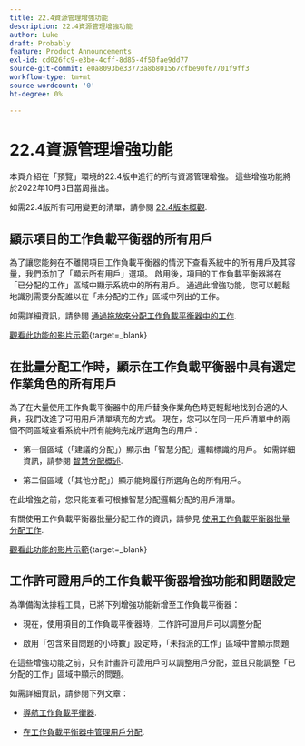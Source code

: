 ```yaml
---
title: 22.4資源管理增強功能
description: 22.4資源管理增強功能
author: Luke
draft: Probably
feature: Product Announcements
exl-id: cd026fc9-e3be-4cff-8d85-4f50fae9dd77
source-git-commit: e0a8093be33773a8b801567cfbe90f67701f9ff3
workflow-type: tm+mt
source-wordcount: '0'
ht-degree: 0%

---
```


# 22.4資源管理增強功能

本頁介紹在「預覽」環境的22.4版中進行的所有資源管理增強。 這些增強功能將於2022年10月3日當周推出。

如需22.4版所有可用變更的清單，請參閱 [22.4版本概觀](/help/quicksilver/product-announcements/product-releases/22.4-release-activity/22-4-release-overview.md).

## 顯示項目的工作負載平衡器的所有用戶

為了讓您能夠在不離開項目工作負載平衡器的情況下查看系統中的所有用戶及其容量，我們添加了「顯示所有用戶」選項。 啟用後，項目的工作負載平衡器將在「已分配的工作」區域中顯示系統中的所有用戶。 通過此增強功能，您可以輕鬆地識別需要分配誰以在「未分配的工作」區域中列出的工作。

如需詳細資訊，請參閱 [通過拖放來分配工作負載平衡器中的工作](/help/quicksilver/resource-mgmt/workload-balancer/assign-work-in-workload-balancer-by-drag-and-drop.md).

[觀看此功能的影片示範](https://video.tv.adobe.com/v/3412873/){target=_blank}

## 在批量分配工作時，顯示在工作負載平衡器中具有選定作業角色的所有用戶

為了在大量使用工作負載平衡器中的用戶替換作業角色時更輕鬆地找到合適的人員，我們改進了可用用戶清單填充的方式。 現在，您可以在同一用戶清單中的兩個不同區域查看系統中所有能夠完成所選角色的用戶：

* 第一個區域（「建議的分配」）顯示由「智慧分配」邏輯標識的用戶。 如需詳細資訊，請參閱 [智慧分配概述](/help/quicksilver/manage-work/tasks/assign-tasks/smart-assignments.md).

* 第二個區域（「其他分配」）顯示能夠履行所選角色的所有用戶。

在此增強之前，您只能查看可根據智慧分配邏輯分配的用戶清單。

有關使用工作負載平衡器批量分配工作的資訊，請參見 [使用工作負載平衡器批量分配工作](/help/quicksilver/resource-mgmt/workload-balancer/assign-work-in-workload-balancer-in-bulk.md).

[觀看此功能的影片示範](https://video.tv.adobe.com/v/3412874/){target=_blank}

## 工作許可證用戶的工作負載平衡器增強功能和問題設定

為準備淘汰排程工具，已將下列增強功能新增至工作負載平衡器：

* 現在，使用項目的工作負載平衡器時，工作許可證用戶可以調整分配

* 啟用「包含來自問題的小時數」設定時，「未指派的工作」區域中會顯示問題

在這些增強功能之前，只有計畫許可證用戶可以調整用戶分配，並且只能調整「已分配的工作」區域中顯示的問題。

如需詳細資訊，請參閱下列文章：

* [導航工作負載平衡器](/help/quicksilver/resource-mgmt/workload-balancer/navigate-the-workload-balancer.md).

* [在工作負載平衡器中管理用戶分配](/help/quicksilver/resource-mgmt/workload-balancer/manage-user-allocations-workload-balancer.md).

